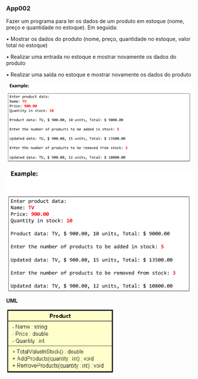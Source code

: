 ### App002

Fazer um programa para ler os dados de um produto em estoque (nome, preço e quantidade no estoque). Em seguida:

• Mostrar os dados do produto (nome, preço, quantidade no estoque, valor total no estoque)

• Realizar uma entrada no estoque e mostrar novamente os dados do produto

• Realizar uma saída no estoque e mostrar novamente os dados do produto

![](../assets/16d829402ea6026846adff92828efed10269e372.png)

![](../assets/4105a7c78737e246c5d708ed400645c2ba100fc3.png)

**UML**

![](../assets/286bb2ca57a721ebe1953f31a847e5b72dc9f379.png)
